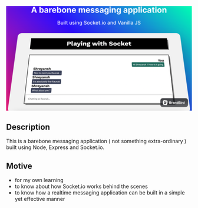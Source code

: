 
<img src="https://github.com/RaunakGN2001/playing-with-socket/blob/0d37b9dd32182ec79e50e18bc866891666000051/Screenshots/brandbird.png" />

## Description
This is a barebone messaging application ( not something extra-ordinary ) built using Node, Express and Socket.io.

## Motive 
- for my own learning 
- to know about how Socket.io works behind the scenes
- to know how a realtime messaging application can be built in a simple yet effective manner
